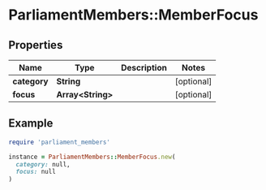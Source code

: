 # ParliamentMembers::MemberFocus

## Properties

| Name | Type | Description | Notes |
| ---- | ---- | ----------- | ----- |
| **category** | **String** |  | [optional] |
| **focus** | **Array&lt;String&gt;** |  | [optional] |

## Example

```ruby
require 'parliament_members'

instance = ParliamentMembers::MemberFocus.new(
  category: null,
  focus: null
)
```

